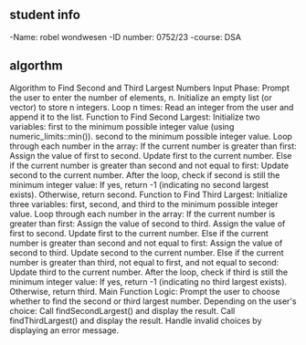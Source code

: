 ## student info
-Name: robel wondwesen -ID number: 0752/23 -course: DSA

## algorthm
Algorithm to Find Second and Third Largest Numbers Input Phase: Prompt the user to enter the number of elements, n. Initialize an empty list (or vector) to store n integers. Loop n times: Read an integer from the user and append it to the list. Function to Find Second Largest: Initialize two variables: first to the minimum possible integer value (using numeric_limits::min()). second to the minimum possible integer value. Loop through each number in the array: If the current number is greater than first: Assign the value of first to second. Update first to the current number. Else if the current number is greater than second and not equal to first: Update second to the current number. After the loop, check if second is still the minimum integer value: If yes, return -1 (indicating no second largest exists). Otherwise, return second. Function to Find Third Largest: Initialize three variables: first, second, and third to the minimum possible integer value. Loop through each number in the array: If the current number is greater than first: Assign the value of second to third. Assign the value of first to second. Update first to the current number. Else if the current number is greater than second and not equal to first: Assign the value of second to third. Update second to the current number. Else if the current number is greater than third, not equal to first, and not equal to second: Update third to the current number. After the loop, check if third is still the minimum integer value: If yes, return -1 (indicating no third largest exists). Otherwise, return third. Main Function Logic: Prompt the user to choose whether to find the second or third largest number. Depending on the user's choice: Call findSecondLargest() and display the result. Call findThirdLargest() and display the result. Handle invalid choices by displaying an error message.